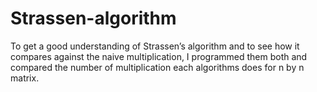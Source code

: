# Strassen-algorithm

To get a good understanding of Strassen’s 
algorithm and to see how it 
compares against the naive multiplication, 
I programmed them both and compared the number
of multiplication each algorithms does for n by n matrix.  
